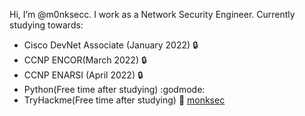 Hi, I’m @m0nksecc. I work as a Network Security Engineer. 
Currently studying towards:
* Cisco DevNet Associate (January 2022) :lock:
* CCNP ENCOR(March 2022) :lock:
* CCNP ENARSI (April 2022) :lock:
* Python(Free time after studying) :godmode:
* TryHackme(Free time after studying) :kimono: [monksec](https://tryhackme.com/p/monksec)
